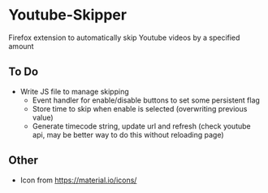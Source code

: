 # Youtube-Skipper
Firefox extension to automatically skip Youtube videos by a specified amount

## To Do

- Write JS file to manage skipping
  - Event handler for enable/disable buttons to set some persistent flag 
  - Store time to skip when enable is selected (overwriting previous value)
  - Generate timecode string, update url and refresh (check youtube api, may be better way to do this without reloading page)

## Other

- Icon from https://material.io/icons/
